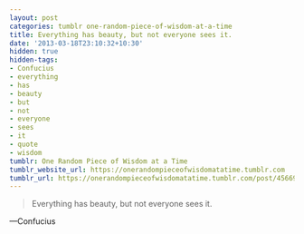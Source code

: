 ```yaml
---
layout: post
categories: tumblr one-random-piece-of-wisdom-at-a-time
title: Everything has beauty, but not everyone sees it.
date: '2013-03-18T23:10:32+10:30'
hidden: true
hidden-tags:
- Confucius
- everything
- has
- beauty
- but
- not
- everyone
- sees
- it
- quote
- wisdom
tumblr: One Random Piece of Wisdom at a Time
tumblr_website_url: https://onerandompieceofwisdomatatime.tumblr.com
tumblr_url: https://onerandompieceofwisdomatatime.tumblr.com/post/45669301083/everything-has-beauty-but-not-everyone-sees-it
---
```

> Everything has beauty, but not everyone sees it.

—Confucius

